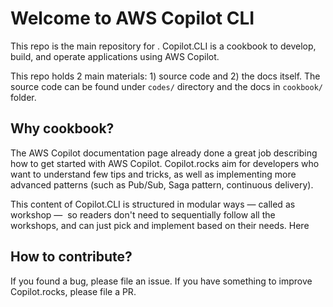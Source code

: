 # Welcome to AWS Copilot CLI 

This repo is the main repository for . Copilot.CLI is a cookbook to develop, build, and operate applications using AWS Copilot. 

This repo holds 2 main materials: 1) source code and 2) the docs itself. The source code can be found under `codes/` directory and the docs in `cookbook/` folder.

## Why cookbook?

The AWS Copilot documentation page already done a great job describing how to get started with AWS Copilot. Copilot.rocks aim for developers who want to understand few tips and tricks, as well as implementing more advanced patterns (such as Pub/Sub, Saga pattern, continuous delivery). 

This content of Copilot.CLI is structured in modular ways — called as workshop —  so readers don't need to sequentially follow all the workshops, and can just pick and implement based on their needs. Here

## How to contribute? 

If you found a bug, please file an issue. If you have something to improve Copilot.rocks, please file a PR. 
